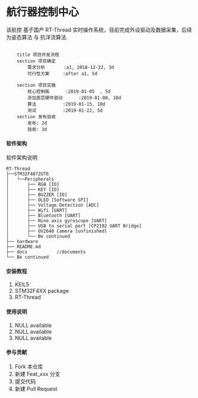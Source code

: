 # 航行器控制中心

该航控 基于国产 RT-Thread 实时操作系统，目前完成外设驱动及数据采集，后续为姿态算法 与 抗洋流算法.

```gantt

    title 项目开发流程
    section 项目确定
        需求分析       :a1, 2018-12-22, 3d
        可行性方案     :after a1, 5d
        
    section 项目实施
        核心控制板      :2019-01-05  , 5d
        添加底层硬件驱动      :2019-01-08, 10d
        算法          :2019-01-15, 10d
        测试          :2019-01-22, 5d
    section 发布验收
        发布: 2d
        验收: 3d
```

#### 软件架构
软件架构说明
```
RT-Thread 
├──STM32F407ZGT6                  
│   └──Peripherals
│       ├── RGB [IO]   
│       ├── KEY [IO] 
│       ├── BUZZER [IO]             
│       ├── OLED [Software SPI]       
│       ├── Voltage Detection [ADC]             
│       ├── Wifi [UART]             
│       ├── Bluetooth [UART]       
│       ├── Nine axis gyroscope [UART]
│       ├── USB to serial port [CP2102 UART Bridge]
│       ├── OV2640 Camera [unfinished]
│       └── Be continued     
├── hardware
├── README.md  
├── docs           //documents      
└── Be continued  

```

#### 安装教程

1. KEIL5
2. STM32F4XX package
3. RT-Thread

#### 使用说明

1. NULL available
2. NULL available
3. NULL available

#### 参与贡献

1. Fork 本仓库
2. 新建 Feat_xxx 分支
3. 提交代码
4. 新建 Pull Request




